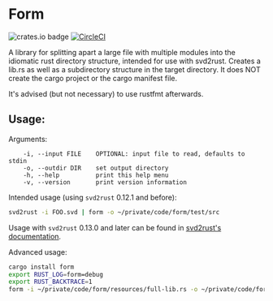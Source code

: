 # Form
![crates.io badge](https://img.shields.io/crates/v/form.svg)
[![CircleCI](https://circleci.com/gh/djmcgill/form/tree/main.svg?style=svg)](https://circleci.com/gh/djmcgill/form/tree/main)

A library for splitting apart a large file with multiple modules into the idiomatic rust directory structure, intended for use with svd2rust.
Creates a lib.rs as well as a subdirectory structure in the target directory. It does NOT create the cargo project or the cargo manifest file.

It's advised (but not necessary) to use rustfmt afterwards.
## Usage:
Arguments:
```
    -i, --input FILE    OPTIONAL: input file to read, defaults to stdin
    -o, --outdir DIR    set output directory
    -h, --help          print this help menu
    -v, --version       print version information
```


Intended usage (using `svd2rust` 0.12.1 and before):
```bash
svd2rust -i FOO.svd | form -o ~/private/code/form/test/src
```
Usage with `svd2rust` 0.13.0 and later can be found in [svd2rust's documentation](https://docs.rs/svd2rust/).

Advanced usage:
```bash
cargo install form
export RUST_LOG=form=debug
export RUST_BACKTRACE=1
form -i ~/private/code/form/resources/full-lib.rs -o ~/private/code/form/test/src
```
